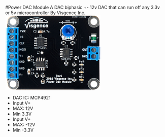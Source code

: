 #Power DAC Module
A DAC biphasic +- 12v DAC that can run off any 3.3v or 5v microcontroller By Visgence Inc.
![DAC Module](images/dac_module_small.jpg?raw=true)

* DAC IC: MCP4921
* Input V+
 * MAX: 12V
 * Min 3.3V
* Input V+
 * MAX: -12V
 * Min -3.3V
